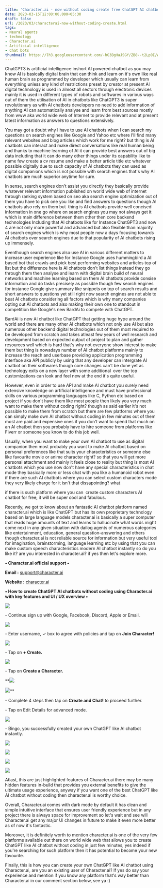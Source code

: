 ```yaml
---
title: 'Character.ai - now without coding create free ChatGPT AI chatbots. '
date: 2023-03-15T12:00:00.000+05:30
draft: false
url: /2023/03/characterai-now-without-coding-create.html
tags: 
- Neural agents
- technology
- Character.ai
- Artificial intelligence
- Chat bots
thumbnail: https://lh3.googleusercontent.com/-hG3BgHaJSGY/ZB8--t2Lp0I/AAAAAAAAQxg/cpI3X2muLjEWpZEsRuwQVK-7l75tIEN5gCNcBGAsYHQ/s1600/1679769334076339-0.png
---
```


  

  

ChatGPT3 is artificial intelligence inshort AI powered chatbot as you may know AI is basically digital brain that can think and learn on it's own like real human brain as programmed by developer which usually can learn from everything unless any kind of restrictions preset by creator at present AI digital technology is used in almost all sectors through electronic devices mainly it is used in different types of robots and softwares in various ways out of them the utilisation of AI in chatbots like ChatGPT3 is super revolutionary as with AI chatbots developers no need to add information of anything AI can automatically analyse and learn from best sources mostly from www aka world wide web of Internet to provide relevant and at present latest information as answers to questions extensively.

  

You may got a doubt why I have to use AI chatbots when I can search my questions on search engines like Google and Yahoo etc where I'll find many relevant websites and blog articles which work for me right? but thing is AI chatbots can interact and make direct conversations like real human being and thanks to machine learning of AI it can provide best answers out of big data including that it can do many other things under its capability like to name few create a cv resume and make a better article title etc whatever possible digitally due to such capacity of AI chatbots they can used as digital companions which is not possible with search engines that's why AI chatbots are much superior anytime for sure.

  

In sense, search engines don't assist you directly they basically provide whatever relevant information published on world wide web of internet through ranking system based on seo aka search engine optimization out of them you have to pick one you like and find answers to questions though AI chatbots also rely on them but  thing is AI chatbots provide well concised information in one go where on search engines you may not always get it which is main difference between them other then core backend technologies Including that AI chatbots like for Instance ChatGPT3 and now 4 are not only more powerful and advanced but also flexible than majority of search engines which is why most people now a days focusing towards AI chatbots over search engines due to that popularity of AI chatbots rising up immensely.

  

Eventhough search engines also use AI in various different matters to increase user experience like for Instance Google uses hummingbird a AI based bot that crawls and pick best performing websites and articles top of list but the difference here is AI chatbots don't list things instead they go through them then analyse and learn with digital brain build of neural networks and machine learning based on them AI chatbots provide consise information and do tasks precisely as possible though few search engines for instance Google give summary like snippets on top of search results and short answers to questions yet still right now search engines are not able to beat AI chatbots considering all factors which is why many companies opting out AI chatbots and also making their own one to standout in competition like Google's new BardAi to compete with ChatGPT.

  

BardAi is new AI chatbot like ChatGPT that getting huge hype around the world and there are many other AI chatbots which not only use AI but also numerous other backend digital technologies out of them most required to be developed from scratch and takes atleast few years of well research and development based on expected output of project to plan and gather resources well which is hard that's why not everyone show interest to make them but thing is nowadays number of AI chatbot platforms mainly to increase the reach and userbase providing application programming interface aka API publicly by using that any developer can intergrate AI chatbot on their softwares though core changes can't be done yet as technology exits on a new layer with some additional  over the top customizations can look and feel new at the end it's quite useful.

  

However, even in order to use API and make AI chatbot you surely need extensive knowledge on artificial intelligence and must have professional skills on various programming languages like C, Python etc based on project if you don't have them like most people then likely you very much want to make them without coding right? though as said earlier it's not possible to make them from scratch but there are few platforms where you can simply make own AI chatbot without coding in few minutes out of them most are paid and expensive ones if you don't want to spend that much on an AI chatbot then you probably have to hire someone from platforms like Fiverr or someone you know to do this job well.

  

Usually, when you want to make your own AI chatbot to use as digital companion then most probably you want to make AI chatbot based on personal preferences like that suits your characteristics or someone else like favourite movie or anime character right? so that you will get more personal attachment and mainly it feels close to reality but thing is most AI chatbots which you use now don't have any special characteristics in chat mode they basically more or less chat with you like a humanoid robot even if there are such AI chatbots where you can select custom characters mode they very likely charge for it isn't that dissapointing? what 

if there is such platform where you can  create custom characters AI chatbot for free, it will be super cool and fabulous.

  

Recently, we got to know about an fantastic AI chatbot platform named character.ai which is like ChatGPT but has its own proprietary technology based on large language models character.ai is basically a super computer that reads huge amounts of text and learns to hallucinate what words might come next in any given situation with dailog agents of numerous categories like entertainment, education, general question-answering and others though character.ai is not reliable source for information but very useful tool for imagination, brainstorming, language learning etc by using that you can make custom speech characteristics modern AI chatbot instantly so do you like it? are you interested in character.ai? if yes then let's explore more.

  

**• Character.ai official support •**

**Email :** [support@character.ai](mailto:support@character.ai)

**Website :** [character.ai](http://character.ai)

**• How to create ChatGPT AI chatbots without coding using Character.ai with key features and UI / UX overview •**

 ![](https://lh3.googleusercontent.com/-oZJZXFQTjCE/ZCBlHqDBeSI/AAAAAAAAQyQ/WkgAQTreUj0LnNoZ4Jq4LX7SxOD_Zg-uQCNcBGAsYHQ/s1600/1679844634356164-0.png) 

  

\- Continue sign up with Google, Facebook, Discord, Apple or Email.  

  

 ![](https://lh3.googleusercontent.com/-4EVb4m6Wcyo/ZCBlGjuNHBI/AAAAAAAAQyM/ucHb7jwdajgSERC5ZWK0p9HQHLKfdQN0QCNcBGAsYHQ/s1600/1679844630197655-1.png) 

  

\- Enter username, ✓ box to agree with policies and tap on **Join Character!**

 **![](https://lh3.googleusercontent.com/-miHWoTkEWhM/ZCBlFsdbk5I/AAAAAAAAQyI/PX8cQc-9OJ8yuV3cZmPg_AUShXZeh_PswCNcBGAsYHQ/s1600/1679844627098618-2.png)** 

\- Tap on **\+ Create.**

 **![](https://lh3.googleusercontent.com/-busa1Aoqtl8/ZCBlExp6FBI/AAAAAAAAQyE/XkqpmLsp2o4jOmmp1m6IrUC0m4BIUplRQCNcBGAsYHQ/s1600/1679844624406352-3.png)** 

\- Tap on **Create a Character.**

 **![](https://lh3.googleusercontent.com/-ZGbPz-dbM64/ZCBlED5nPvI/AAAAAAAAQyA/24gj_mUaTsg7STzx0YsfE4vOOP9UWfPIgCNcBGAsYHQ/s1600/1679844621400082-4.png) 

 ![](https://lh3.googleusercontent.com/-OYxviPaUsPk/ZCBlDcf8UAI/AAAAAAAAQx8/wwBqllVPs5AVDV4k833X-aSmRQ6sKIAqQCNcBGAsYHQ/s1600/1679844618033654-5.png)** 

\- Complete 4 steps then tap on **Create and Chat!** to proceed further.

  

\- Tap on Edit Details for advanced mode.

  

 ![](https://lh3.googleusercontent.com/-UGscmDF1R8M/ZCBlClSscXI/AAAAAAAAQx4/l4ubcTILwJQZ6kJsn6jFzEz7ENz2u-H8ACNcBGAsYHQ/s1600/1679844614913295-6.png) 

  

\- Bingo, you successfully created your own ChatGPT like AI chatbot instantly.

  

 ![](https://lh3.googleusercontent.com/-ngtAlhiMRH4/ZCBlB3QTV7I/AAAAAAAAQx0/P7iohvln6PIOoE8OuefkFbCr0pKv15qAACNcBGAsYHQ/s1600/1679844612154857-7.png) 

 ![](https://lh3.googleusercontent.com/-rZqwWIcNpVE/ZCBlBFLeSwI/AAAAAAAAQxw/ZNOPIZlWPSoDxZomVEoybPdPp5QJR-7dwCNcBGAsYHQ/s1600/1679844609315852-8.png) 

 ![](https://lh3.googleusercontent.com/-KKJJ_hOsfCc/ZCBlAY1EIqI/AAAAAAAAQxs/rbxgbNygua4Hdi8b1jLmopsJOXDJpwmPwCNcBGAsYHQ/s1600/1679844606115110-9.png) 

 ![](https://lh3.googleusercontent.com/-IJi8ivQ_r2I/ZCBk_stBcyI/AAAAAAAAQxo/sIC3DNE2Xek2EnUqIvfus-MvszPA338dACNcBGAsYHQ/s1600/1679844601954129-10.png) 

  

Atlast, this are just highlighted features of Character.ai there may be many hidden features in-build that provides you external benefits to give the ultimate usage experience, anyway if you want one of the best ChatGPT like AI chatbot without coding then character.ai is worthy choice.

  

Overall, Character.ai comes with dark mode by default it has clean and simple intuitive interface that ensures user friendly experience but in any project there is always space for improvement so let's wait and see will Character.ai get any major UI changes in future to make it even more better as of now it's fantastic.

  

Moreover, it is definitely worth to mention character.ai is one of the very few platforms available out there on world wide web that allows you to create ChatGPT like AI chatbot without coding in just few minutes, yes indeed if you're searching for such platform then it has potential to become your new favourite.

  

Finally, this is how you can create your own ChatGPT like AI chatbot using Character.ai, are you an existing user of Character.ai? If yes do say your experience and mention if you know any platform that's way better than Character.ai in our comment section below, see ya :)